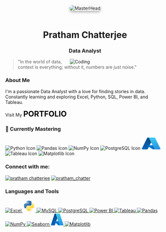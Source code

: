 <div align="center">
    <div style="text-align:center; padding: 20px;">
  <img src="https://images.inc.com/uploaded_files/image/1024x576/getty_585776828_390554.jpg" 
       alt="MasterHead" 
       width="1000" 
       height="275" 
       style="border-radius: 10px; box-shadow: 0px 4px 8px rgba(0, 0, 0, 0.3);" />
</div>

</div>
<h1 align="center">Pratham Chatterjee</h1>
<h3 align="center">Data Analyst</h3>
<img align="right" alt="Coding" width="300" src="https://st3.depositphotos.com/6837936/19224/v/450/depositphotos_192242464-stock-illustration-data-analysis-design-concept.jpg" />

> "In the world of data, context is everything; without it, numbers are just noise."

### About Me
I'm a passionate Data Analyst with a love for finding stories in data. Constantly learning and exploring Excel, Python, SQL, Power BI, and Tableau.


Visit My <a href="https://PrathamAnalytics.github.io" target="_blank" style="font-size: 24px; text-decoration: none; color: black; font-weight: bold;">
    PORTFOLIO
</a>



### 🌱 Currently Mastering
![Python Icon](https://img.icons8.com/color/48/000000/python.png)    ![Pandas Icon](https://img.icons8.com/color/48/000000/pandas.png)    ![NumPy Icon](https://img.icons8.com/color/48/000000/numpy.png)    ![PostgreSQL Icon](https://img.icons8.com/color/48/000000/postgreesql.png)    <img src="https://raw.githubusercontent.com/devicons/devicon/master/icons/azure/azure-original.svg" alt="Microsoft Azure" width="60" height="40"/>
    ![Tableau Icon](https://img.icons8.com/color/48/000000/tableau-software.png) <img src="https://upload.wikimedia.org/wikipedia/commons/8/84/Matplotlib_icon.svg" alt="Matplotlib Icon" width="48" height="48"/>


<h3 align="left">Connect with me:</h3>
<p align="left">
<a href="https://linkedin.com/in/pratham-chatterjee" target="blank"><img align="center" src="https://raw.githubusercontent.com/rahuldkjain/github-profile-readme-generator/master/src/images/icons/Social/linked-in-alt.svg" alt="pratham chatterjee" height="30" width="40" /></a>
<a href="https://www.leetcode.com/pratham_chatter" target="blank"><img align="center" src="https://raw.githubusercontent.com/rahuldkjain/github-profile-readme-generator/master/src/images/icons/Social/leet-code.svg" alt="pratham_chatter" height="30" width="40" /></a>
</p>

### Languages and Tools
<p align="left"> 
    <a href="https://www.microsoft.com/en-us/microsoft-365/excel" target="_blank" rel="noreferrer"> 
        <img src="https://img.icons8.com/color/48/000000/microsoft-excel-2019.png" alt="Excel" width="40" height="40"/> 
    </a> 
    <a href="https://www.python.org" target="_blank" rel="noreferrer"> 
        <img src="https://raw.githubusercontent.com/devicons/devicon/master/icons/python/python-original.svg" alt="Python" width="40" height="40"/> 
    </a> 
    <a href="https://www.mysql.com/" target="_blank" rel="noreferrer"> 
        <img src="https://img.icons8.com/color/48/000000/mysql-logo.png" alt="MySQL" width="40" height="40"/> 
    </a> 
    <a href="https://www.postgresql.org" target="_blank" rel="noreferrer"> 
        <img src="https://img.icons8.com/color/48/000000/postgreesql.png" alt="PostgreSQL" width="40" height="40"/> 
    </a> 
    <a href="https://powerbi.microsoft.com/" target="_blank" rel="noreferrer"> 
        <img src="https://img.icons8.com/color/48/000000/power-bi.png" alt="Power BI" width="40" height="40"/> 
    </a> 
    <a href="https://www.tableau.com/" target="_blank" rel="noreferrer"> 
        <img src="https://img.icons8.com/color/48/000000/tableau-software.png" alt="Tableau" width="40" height="40"/> 
    </a>
    <a href="https://pandas.pydata.org/" target="_blank" rel="noreferrer"> 
        <img src="https://img.icons8.com/color/48/000000/pandas.png" alt="Pandas" width="40" height="40"/>
    </a> 
    <a href="https://numpy.org/" target="_blank" rel="noreferrer"> 
        <img src="https://img.icons8.com/color/48/000000/numpy.png" alt="NumPy" width="40" height="40"/> 
    </a> 
    <a href="https://seaborn.pydata.org/" target="_blank" rel="noreferrer"> 
        <img src="https://seaborn.pydata.org/_images/logo-mark-lightbg.svg" alt="Seaborn" width="40" height="40"/> 
    </a> 
  <a href="https://azure.microsoft.com" target="_blank" rel="noreferrer">
    <img src="https://raw.githubusercontent.com/devicons/devicon/master/icons/azure/azure-original.svg" alt="Microsoft Azure" width="40" height="40"/>
</a>
<a href="https://matplotlib.org/" target="_blank" rel="noreferrer"> 
    <img src="https://upload.wikimedia.org/wikipedia/commons/8/84/Matplotlib_icon.svg" alt="Matplotlib" width="40" height="40"/> 
</a>

</p>



